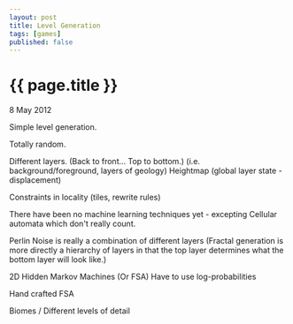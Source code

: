 ```yaml
---
layout: post
title: Level Generation
tags: [games]
published: false
---
```


{{ page.title }}
================
<p class="meta">8 May 2012</p>

Simple level generation.

Totally random.

Different layers. (Back to front... Top to bottom.)
(i.e. background/foreground, layers of geology)
Heightmap (global layer state - displacement)

Constraints in locality (tiles, rewrite rules)

There have been no machine learning techniques yet - excepting Cellular automata which don't really count.

Perlin Noise is really a combination of different layers
(Fractal generation is more directly a hierarchy of layers in that the top layer determines what the bottom layer will look like.)

2D Hidden Markov Machines (Or FSA)
Have to use log-probabilities

Hand crafted FSA

Biomes / Different levels of detail
